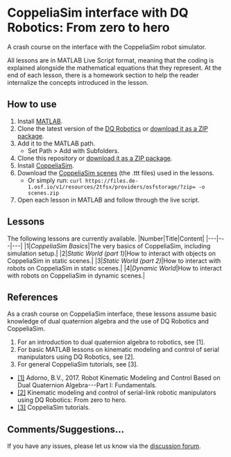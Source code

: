 # CoppeliaSim interface with DQ Robotics: From zero to hero

A crash course on the interface with the CoppeliaSim robot simulator.

All lessons are in MATLAB Live Script format, meaning that the coding is explained alongside the mathematical equations that they represent. At the end of each lesson, there is a homework section to help the reader internalize the concepts introduced in the lesson.

## How to use

1. Install [MATLAB](https://www.mathworks.com/products/matlab.html).
2. Clone the latest version of the [DQ Robotics](https://github.com/dqrobotics/matlab) or [download it as a ZIP package](https://github.com/dqrobotics/matlab/archive/refs/heads/master.zip).
2. Add it to the MATLAB path.
   * Set Path > Add with Subfolders.
4. Clone this repository or [download it as a ZIP package](https://github.com/dqrobotics/learning-dqrobotics-with-coppeliasim/archive/refs/heads/main.zip).
5. Install [CoppeliaSim](https://www.coppeliarobotics.com/).
6. Download the [CoppeliaSim scenes](https://osf.io/2tfsx/) (the .ttt files) used in the lessons.
   * Or simply run: `curl https://files.de-1.osf.io/v1/resources/2tfsx/providers/osfstorage/?zip= -o scenes.zip`
7. Open each lesson in MATLAB and follow through the live script.

## Lessons
The following lessons are currently available.
|Number|Title|Content|
|---|---|---|
|1|*CoppeliaSim Basics*|The very basics of CoppeliaSim, including simulation setup.|
|2|*Static World (part 1)*|How to interact with objects on CoppeliaSim in static scenes.|
|3|*Static World (part 2)*|How to interact with robots on CoppeliaSim in static scenes.|
|4|*Dynamic World*|How to interact with robots on CoppeliaSim in dynamic scenes.|

## References
As a crash course on CoppeliaSim interface, these lessons assume basic knowledge of dual quaternion algebra and the use of DQ Robotics and CoppeliaSim.

1. For an introduction to dual quaternion algebra to robotics, see [1].
2. For basic MATLAB lessons on kinematic modeling and control of serial manipulators using DQ Robotics, see [2].
3. For general CoppeliaSim tutorials, see [3].

- [[1]](https://hal.archives-ouvertes.fr/hal-01478225/) Adorno, B.V., 2017. Robot Kinematic Modeling and Control Based on Dual Quaternion Algebra---Part I: Fundamentals.
- [[2]](https://github.com/ffasilva/learning-dqrobotics-in-matlab/tree/coppeliasim-interface/robotic_manipulators) Kinematic modeling and control of serial-link robotic manipulators using DQ Robotics: From zero to hero.
- [[3]](https://manual.coppeliarobotics.com/en/tutorials.htm) CoppeliaSim tutorials.

## Comments/Suggestions...
If you have any issues, please let us know via the [discussion forum](https://github.com/dqrobotics/learning-dqrobotics-with-coppeliasim/discussions).
